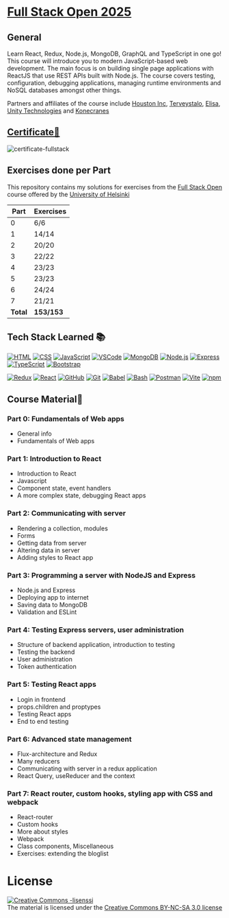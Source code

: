 
# [Full Stack Open 2025](https://fullstackopen.com/en/)
## General
Learn React, Redux, Node.js, MongoDB, GraphQL and TypeScript in one go! This course will introduce you to modern JavaScript-based web development. The main focus is on building single page applications with ReactJS that use REST APIs built with Node.js.
The course covers testing, configuration, debugging applications, managing runtime environments and NoSQL databases amongst other things.

Partners and affiliates of the course include [Houston Inc](https://www.houston-inc.com/en/), [Terveystalo](https://www.terveystalo.com/en), [Elisa](https://elisa.fi/asiakaspalvelu/english/), [Unity Technologies](https://unity.com/our-company) and [Konecranes](https://konecranes.careers/)



## [Certificate📜](https://studies.cs.helsinki.fi/stats/api/certificate/fullstackopen/en/ad3a9f927115fa1b713e7fdf4a6e6b03)
![certificate-fullstack](https://github.com/user-attachments/assets/382fd2c6-9913-4bc9-bdd6-099161e17576)

## Exercises done per Part
This repository contains my solutions for exercises from the [Full Stack Open](https://fullstackopen.com/en/about) course offered by the [University of Helsinki](https://www.helsinki.fi/en)

| Part      | Exercises   |
| --------- | ----------- |
| 0         | 6/6         |
| 1         | 14/14       |
| 2         | 20/20       |
| 3         | 22/22       |
| 4         | 23/23       |
| 5         | 23/23       |
| 6         | 24/24       |
| 7         | 21/21       |
| **Total** | **153/153** |

## Tech Stack Learned 📚
[![HTML](https://skillicons.dev/icons?i=html)](https://developer.mozilla.org/en-US/docs/Web/HTML)
[![CSS](https://skillicons.dev/icons?i=css)](https://developer.mozilla.org/en-US/docs/Web/CSS)
[![JavaScript](https://skillicons.dev/icons?i=js)](https://developer.mozilla.org/en-US/docs/Web/JavaScript)
[![VSCode](https://skillicons.dev/icons?i=vscode)](https://code.visualstudio.com/)
[![MongoDB](https://skillicons.dev/icons?i=mongodb)](https://www.mongodb.com/)
[![Node.js](https://skillicons.dev/icons?i=nodejs)](https://nodejs.org/)
[![Express](https://skillicons.dev/icons?i=express)](https://expressjs.com/)
[![TypeScript](https://skillicons.dev/icons?i=ts)](https://www.typescriptlang.org/)
[![Bootstrap](https://skillicons.dev/icons?i=bootstrap)](https://getbootstrap.com/)

[![Redux](https://skillicons.dev/icons?i=redux)](https://redux.js.org/)
[![React](https://skillicons.dev/icons?i=react)](https://react.dev/)
[![GitHub](https://skillicons.dev/icons?i=github)](https://github.com/)
[![Git](https://skillicons.dev/icons?i=git)](https://git-scm.com/)
[![Babel](https://skillicons.dev/icons?i=babel)](https://babeljs.io/)
[![Bash](https://skillicons.dev/icons?i=bash)](https://www.gnu.org/software/bash/)
[![Postman](https://skillicons.dev/icons?i=postman)](https://www.postman.com/product/what-is-postman/)
[![Vite](https://skillicons.dev/icons?i=vite)](https://vitejs.dev/)
[![npm](https://skillicons.dev/icons?i=npm)](https://www.npmjs.com/)
## Course Material📖

### Part 0: Fundamentals of Web apps

- General info
- Fundamentals of Web apps

### Part 1: Introduction to React

- Introduction to React
- Javascript
- Component state, event handlers
- A more complex state, debugging React apps

### Part 2: Communicating with server

- Rendering a collection, modules
- Forms
- Getting data from server
- Altering data in server
- Adding styles to React app

### Part 3: Programming a server with NodeJS and Express

- Node.js and Express
- Deploying app to internet
- Saving data to MongoDB
- Validation and ESLint

### Part 4: Testing Express servers, user administration

- Structure of backend application, introduction to testing
- Testing the backend
- User administration
- Token authentication

### Part 5: Testing React apps

- Login in frontend
- props.children and proptypes
- Testing React apps
- End to end testing

### Part 6: Advanced state management

- Flux-architecture and Redux
- Many reducers
- Communicating with server in a redux application
- React Query, useReducer and the context

### Part 7: React router, custom hooks, styling app with CSS and webpack

- React-router
- Custom hooks
- More about styles
- Webpack
- Class components, Miscellaneous
- Exercises: extending the bloglist
# License

<a rel="license" href="http://creativecommons.org/licenses/by-nc-sa/3.0/">
  <img alt="Creative Commons -lisenssi" style="border-width:0" src="https://i.creativecommons.org/l/by-nc-sa/3.0/88x31.png"
  />
</a>
<br/> The material is licensed under the
<a rel="license" href="http://creativecommons.org/licenses/by-nc-sa/3.0/">Creative Commons BY-NC-SA 3.0 license</a>

